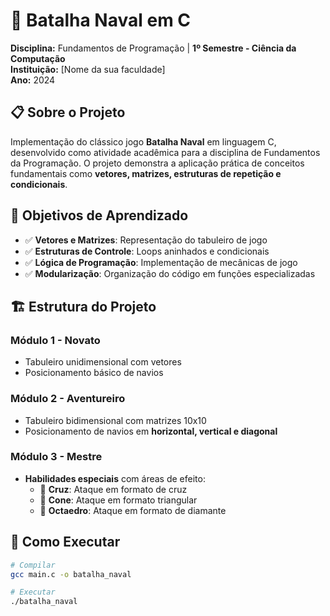 # 🚢 Batalha Naval em C

**Disciplina:** Fundamentos de Programação | **1º Semestre - Ciência da Computação**  
**Instituição:** [Nome da sua faculdade]  
**Ano:** 2024

## 📋 Sobre o Projeto

Implementação do clássico jogo **Batalha Naval** em linguagem C, desenvolvido como atividade acadêmica para a disciplina de Fundamentos da Programação. O projeto demonstra a aplicação prática de conceitos fundamentais como **vetores, matrizes, estruturas de repetição e condicionais**.

## 🎯 Objetivos de Aprendizado

- ✅ **Vetores e Matrizes**: Representação do tabuleiro de jogo
- ✅ **Estruturas de Controle**: Loops aninhados e condicionais
- ✅ **Lógica de Programação**: Implementação de mecânicas de jogo
- ✅ **Modularização**: Organização do código em funções especializadas

## 🏗️ Estrutura do Projeto

### Módulo 1 - Novato
- Tabuleiro unidimensional com vetores
- Posicionamento básico de navios

### Módulo 2 - Aventureiro  
- Tabuleiro bidimensional com matrizes 10x10
- Posicionamento de navios em **horizontal, vertical e diagonal**

### Módulo 3 - Mestre
- **Habilidades especiais** com áreas de efeito:
  - 🎯 **Cruz**: Ataque em formato de cruz
  - 🔺 **Cone**: Ataque em formato triangular
  - 💎 **Octaedro**: Ataque em formato de diamante

## 🚀 Como Executar

```bash
# Compilar
gcc main.c -o batalha_naval

# Executar
./batalha_naval
